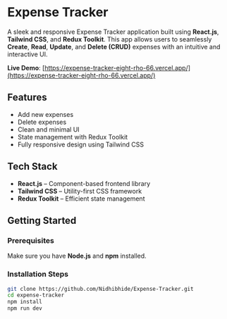 # Expense Tracker

A sleek and responsive Expense Tracker application built using **React.js**, **Tailwind CSS**, and **Redux Toolkit**. This app allows users to seamlessly **Create**, **Read**, **Update**, and **Delete (CRUD)** expenses with an intuitive and interactive UI.


 **Live Demo**:
[https://expense-tracker-eight-rho-66.vercel.app/](https://expense-tracker-eight-rho-66.vercel.app/)


##  Features

-  Add new expenses  
-  Delete expenses   
-  Clean and minimal UI  
-  State management with Redux Toolkit  
-  Fully responsive design using Tailwind CSS  

##  Tech Stack

- **React.js** – Component-based frontend library  
- **Tailwind CSS** – Utility-first CSS framework  
- **Redux Toolkit** – Efficient state management  


##  Getting Started

###  Prerequisites

Make sure you have **Node.js** and **npm** installed.

###  Installation Steps

```bash
git clone https://github.com/Nidhibhide/Expense-Tracker.git
cd expense-tracker
npm install
npm run dev
```


